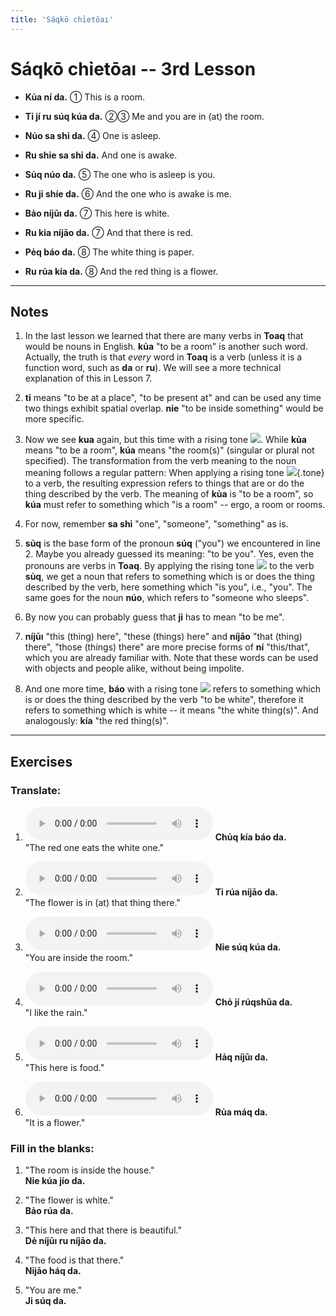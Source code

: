 ```yaml
---
title: 'Sáqkō chỉetōaı'
---
```

# **Sáqkō chỉetōaı** -- 3rd Lesson

- **Kủa ní da.** ①
    This is a room.
    
- **Tỉ jí ru súq kúa da.** ②③
    Me and you are in (at) the room.
    
- **Nủo sa shỉ da.** ④
    One is asleep.
    
- **Ru shỉe sa shỉ da.**
    And one is awake.
    
- **Sủq núo da.** ⑤
    The one who is asleep is you.
    
- **Ru jỉ shíe da.** ⑥
    And the one who is awake is me.
    
- **Bảo níjūı da.** ⑦
    This here is white. 
    
- **Ru kỉa níjāo da.** ⑦
    And that there is red.
    
- **Pẻq báo da.** ⑧
    The white thing is paper.
    
- **Ru rủa kía da.** ⑧
    And the red thing is a flower.
    
    

---

## Notes

1. In the last lesson we learned that there are many verbs in **Toaq** that would be nouns in English. **kủa** "to be a room" is another such word. Actually, the truth is that *every* word in **Toaq** is a verb (unless it is a function word, such as **da** or **ru**). We will see a more technical explanation of this in Lesson 7.

2. **tỉ** means "to be at a place", "to be present at" and can be used any time two things exhibit spatial overlap.  **nỉe** "to be inside something" would be more specific.

3. Now we see **kua** again, but this time with a rising tone ![](../tones/t2.png). While **kủa** means "to be a room", **kúa** means "the room(s)" (singular or plural not specified). The transformation from the verb meaning to the noun meaning follows a regular pattern: When applying a rising tone ![](../tones/t2.png){.tone} to a verb, the resulting expression refers to things that are or do the thing described by the verb. The meaning of **kủa** is "to be a room", so **kúa** must refer to something which "is a room" -- ergo, a room or rooms.

4. For now, remember **sa shỉ** "one", "someone", "something" as is.

5. **sủq** is the base form of the pronoun **súq** ("you") we encountered in line 2. Maybe you already guessed its meaning: "to be you". Yes, even the pronouns are verbs in **Toaq**. By applying the rising tone ![](../tones/t2.png) to the verb **sủq**, we get a noun that refers to something which is or does the thing described by the verb, here something which "is you", i.e., "you". The same goes for the noun **núo**, which refers to "someone who sleeps".

6. By now you can probably guess that **jỉ** has to mean "to be me".

7. **níjūı** "this (thing) here", "these (things) here" and **níjāo** "that (thing) there", "those (things) there" are more precise forms of **ní** "this/that", which you are already familiar with. Note that these words can be used with objects and people alike, without being impolite.

8. And one more time, **báo** with a rising tone ![](../tones/t2.png) refers to something which is or does the thing described by the verb "to be white", therefore it refers to something which is white -- it means "the white thing(s)". And analogously: **kía** "the red thing(s)".

---

## Exercises

### Translate:

1. <audio controls src="ex1.mp3"></audio>
  **Chủq kía báo da.**  
  <span class="spoiler">"The red one eats the white one."</span>
  
2. <audio controls src="ex2.mp3"></audio>
  **Tỉ rúa níjāo da.**  
  <span class="spoiler">"The flower is in (at) that thing there."</span>
  
3. <audio controls src="ex3.mp3"></audio>
  **Nỉe súq kúa da.**  
  <span class="spoiler">"You are inside the room."</span>
  
4. <audio controls src="ex4.mp3"></audio>
  **Chỏ jí rúqshūa da.**  
  <span class="spoiler">"I like the rain."</span>
  
5. <audio controls src="ex5.mp3"></audio>
  **Hảq níjūı da.**  
  <span class="spoiler">"This here is food."</span>
  
6. <audio controls src="ex6.mp3"></audio>
  **Rủa máq da.**  
  <span class="spoiler">"It is a flower."</span>

### Fill in the blanks:

1. "The room is inside the house."  
  **Nỉe <span class="spoiler">kúa</span> jío da.**
  
2. "The flower is white."  
  **<span class="spoiler">Bảo</span> rúa da.**
  
3. "This here and that there is beautiful."  
  **Dẻ <span class="spoiler">níjūı</span> ru <span class="spoiler">níjāo</span> da.**
  
4. "The food is that there."  
  **<span class="spoiler">Nỉjāo</span> háq da.**
  
5. "You are me."  
  **<span class="spoiler">Jỉ</span> <span class="spoiler">súq</span> da.**

